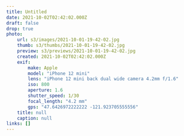 ```yaml
---
title: Untitled
date: 2021-10-02T02:42:02.000Z
draft: false
drop: true
photo:
    url: s3/images/2021-10-01-19-42-02.jpg
    thumb: s3/thumbs/2021-10-01-19-42-02.jpg
    preview: s3/previews/2021-10-01-19-42-02.jpg
    created: 2021-10-02T02:42:02.000Z
    exif:
        make: Apple
        model: "iPhone 12 mini"
        lens: "iPhone 12 mini back dual wide camera 4.2mm f/1.6"
        iso: 800
        aperture: 1.6
        shutter_speed: 1/30
        focal_length: "4.2 mm"
        gps: "47.6426972222222 -121.923705555556"
    title: null
    caption: null
links: []
---
```

